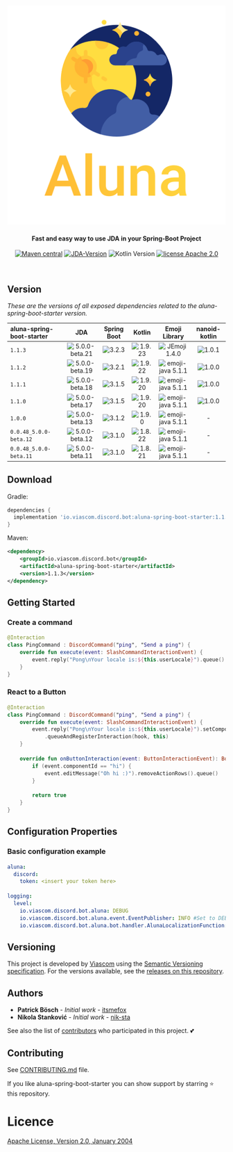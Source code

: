 <div align="center">
<img src="./logo.png"
         alt="Aluna Logo">
</div>

<h4 align="center">Fast and easy way to use JDA in your Spring-Boot Project</h4>

<p align="center">
  <a href="https://github.com/viascom/aluna-spring-boot-starter/releases"><img src="https://img.shields.io/maven-metadata/v.svg?label=maven-central&metadataUrl=https%3A%2F%2Frepo1.maven.org%2Fmaven2%2Fio%2Fviascom%2Fdiscord%2Fbot%2Faluna-spring-boot-starter%2Fmaven-metadata.xml"
         alt="Maven central"></a>
  <a href=""><img src="https://img.shields.io/badge/JDA--Version-5.0.0--beta.21-blue.svg"
              alt="JDA-Version "></a>
  <img src="https://img.shields.io/badge/Kotlin-1.9.23-%238052ff?logo=kotlin"
         alt="Kotlin Version">
  <a href="http://www.apache.org/licenses/"><img src="https://img.shields.io/badge/license-Apache_2.0-blue.svg"
         alt="license Apache 2.0"></a>
</p>
<br>

## Version

*These are the versions of all exposed dependencies related to the aluna-spring-boot-starter version.*

| aluna-spring-boot-starter |                                          JDA                                          |                                Spring Boot                                 |                                    Kotlin                                    |                                           Emoji Library                                           |                               nanoid-kotlin                                |
|:--------------------------|:-------------------------------------------------------------------------------------:|:--------------------------------------------------------------------------:|:----------------------------------------------------------------------------:|:-------------------------------------------------------------------------------------------------:|:--------------------------------------------------------------------------:|
| `1.1.3`                   | <img src="https://img.shields.io/badge/5.0.0-beta.21-yellow.svg" alt="5.0.0-beta.21"> | <img src="https://img.shields.io/badge/3.2.3-brightgreen.svg" alt="3.2.3"> | <img src="https://img.shields.io/badge/1.9.23-brightgreen.svg" alt="1.9.23"> |     <img src="https://img.shields.io/badge/JEmoji-1.4.0-brightgreen.svg" alt="JEmoji 1.4.0">      | <img src="https://img.shields.io/badge/1.0.1-brightgreen.svg" alt="1.0.1"> |
| `1.1.2`                   | <img src="https://img.shields.io/badge/5.0.0-beta.19-yellow.svg" alt="5.0.0-beta.19"> | <img src="https://img.shields.io/badge/3.2.1-brightgreen.svg" alt="3.2.1"> | <img src="https://img.shields.io/badge/1.9.22-brightgreen.svg" alt="1.9.22"> | <img src="https://img.shields.io/badge/emoji--java-5.1.1-brightgreen.svg" alt="emoji-java 5.1.1"> | <img src="https://img.shields.io/badge/1.0.0-brightgreen.svg" alt="1.0.0"> |
| `1.1.1`                   | <img src="https://img.shields.io/badge/5.0.0-beta.18-yellow.svg" alt="5.0.0-beta.18"> | <img src="https://img.shields.io/badge/3.1.5-brightgreen.svg" alt="3.1.5"> | <img src="https://img.shields.io/badge/1.9.20-brightgreen.svg" alt="1.9.20"> | <img src="https://img.shields.io/badge/emoji--java-5.1.1-brightgreen.svg" alt="emoji-java 5.1.1"> | <img src="https://img.shields.io/badge/1.0.0-brightgreen.svg" alt="1.0.0"> |
| `1.1.0`                   | <img src="https://img.shields.io/badge/5.0.0-beta.17-yellow.svg" alt="5.0.0-beta.17"> | <img src="https://img.shields.io/badge/3.1.5-brightgreen.svg" alt="3.1.5"> | <img src="https://img.shields.io/badge/1.9.20-brightgreen.svg" alt="1.9.20"> | <img src="https://img.shields.io/badge/emoji--java-5.1.1-brightgreen.svg" alt="emoji-java 5.1.1"> | <img src="https://img.shields.io/badge/1.0.0-brightgreen.svg" alt="1.0.0"> |
| `1.0.0`                   | <img src="https://img.shields.io/badge/5.0.0-beta.13-yellow.svg" alt="5.0.0-beta.13"> | <img src="https://img.shields.io/badge/3.1.2-brightgreen.svg" alt="3.1.2"> |  <img src="https://img.shields.io/badge/1.9.0-brightgreen.svg" alt="1.9.0">  | <img src="https://img.shields.io/badge/emoji--java-5.1.1-brightgreen.svg" alt="emoji-java 5.1.1"> |                                     -                                      |
| `0.0.48_5.0.0-beta.12`    | <img src="https://img.shields.io/badge/5.0.0-beta.12-yellow.svg" alt="5.0.0-beta.12"> | <img src="https://img.shields.io/badge/3.1.0-brightgreen.svg" alt="3.1.0"> | <img src="https://img.shields.io/badge/1.8.22-brightgreen.svg" alt="1.8.22"> | <img src="https://img.shields.io/badge/emoji--java-5.1.1-brightgreen.svg" alt="emoji-java 5.1.1"> |                                     -                                      |
| `0.0.48_5.0.0-beta.11`    | <img src="https://img.shields.io/badge/5.0.0-beta.11-yellow.svg" alt="5.0.0-beta.11"> | <img src="https://img.shields.io/badge/3.1.0-brightgreen.svg" alt="3.1.0"> | <img src="https://img.shields.io/badge/1.8.22-brightgreen.svg" alt="1.8.21"> | <img src="https://img.shields.io/badge/emoji--java-5.1.1-brightgreen.svg" alt="emoji-java 5.1.1"> |                                     -                                      |

## Download

Gradle:
```gradle
dependencies {
  implementation 'io.viascom.discord.bot:aluna-spring-boot-starter:1.1.3'
}
```

Maven:
```xml
<dependency>
    <groupId>io.viascom.discord.bot</groupId>
    <artifactId>aluna-spring-boot-starter</artifactId>
    <version>1.1.3</version>
</dependency>
```

## Getting Started

### Create a command

```kotlin
@Interaction
class PingCommand : DiscordCommand("ping", "Send a ping") {
    override fun execute(event: SlashCommandInteractionEvent) {
        event.reply("Pong\nYour locale is:${this.userLocale}").queue()
    }
}
```

### React to a Button

```kotlin
@Interaction
class PingCommand : DiscordCommand("ping", "Send a ping") {
    override fun execute(event: SlashCommandInteractionEvent) {
        event.reply("Pong\nYour locale is:${this.userLocale}").setComponents(ActionRow.of(primaryButton("hi", "Hi")))
            .queueAndRegisterInteraction(hook, this)
    }

    override fun onButtonInteraction(event: ButtonInteractionEvent): Boolean {
        if (event.componentId == "hi") {
            event.editMessage("Oh hi :)").removeActionRows().queue()
        }

        return true
    }
}
```

## Configuration Properties

### Basic configuration example

```yaml
aluna:
  discord:
    token: <insert your token here>

logging:
  level:
    io.viascom.discord.bot.aluna: DEBUG
    io.viascom.discord.bot.aluna.event.EventPublisher: INFO #Set to DEBUG to show all published events
    io.viascom.discord.bot.aluna.bot.handler.AlunaLocalizationFunction: INFO #Set to DEBUG to show translation keys for interactions
```

## Versioning

This project is developed by [Viascom](https://github.com/viascom) using
the [Semantic Versioning specification](https://semver.org). For the versions available, see
the [releases on this repository](https://github.com/viascom/aluna-spring-boot-starter/releases).

## Authors

* **Patrick Bösch** - *Initial work* - [itsmefox](https://github.com/itsmefox)
* **Nikola Stanković** - *Initial work* - [nik-sta](https://github.com/nik-sta)

See also the list of [contributors](https://github.com/viascom/aluna-spring-boot-starter/contributors) who participated
in this project. 💕

## Contributing
See [CONTRIBUTING.md](CONTRIBUTING.md) file.

If you like aluna-spring-boot-starter you can show support by starring ⭐ this repository.

# Licence
[Apache License, Version 2.0, January 2004](http://www.apache.org/licenses/LICENSE-2.0)
